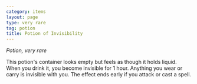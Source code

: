```yaml
---
category: items
layout: page
type: very rare
tag: potion
title: Potion of Invisibility 
---
```

_Potion, very rare_ 

This potion's container looks empty but feels as though it holds liquid. When you drink it, you become invisible for 1 hour. Anything you wear or carry is invisible with you. The effect ends early if you attack or cast a spell. 
